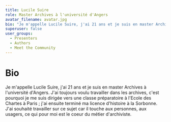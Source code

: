 ```yaml
---
title: Lucile Suire
role: Master Archives à l'université d'Angers
avatar_filename: avatar.jpg
bio: "Je m'appelle Lucile Suire, j'ai 21 ans et je suis en master Archives à l'université d'Angers. J'ai toujours voulu travailler dans les archives, c'est pourquoi je me suis dirigée vers une classe préparatoire à l'Ecole des Chartes à Paris ; j'ai ensuite terminé ma licence d'histoire à la Sorbonne. J'ai souhaité travailler sur ce sujet car il touche aux personnes, aux usagers, ce qui pour moi est le coeur du métier d'archiviste."
superuser: false
user_groups:
  - Presenters
  - Authors
  - Meet the Community
---
```


# Bio

Je m'appelle Lucile Suire, j'ai 21 ans et je suis en master Archives à l'université d'Angers. J'ai toujours voulu travailler dans les archives, c'est pourquoi je me suis dirigée vers une classe préparatoire à l'Ecole des Chartes à Paris ; j'ai ensuite terminé ma licence d'histoire à la Sorbonne. J'ai souhaité travailler sur ce sujet car il touche aux personnes, aux usagers, ce qui pour moi est le coeur du métier d'archiviste.
